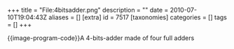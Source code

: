 +++
title = "File:4bitsadder.png"
description = ""
date = 2010-07-10T19:04:43Z
aliases = []
[extra]
id = 7517
[taxonomies]
categories = []
tags = []
+++

{{image-program-code}}A 4-bits-adder made of four full adders

